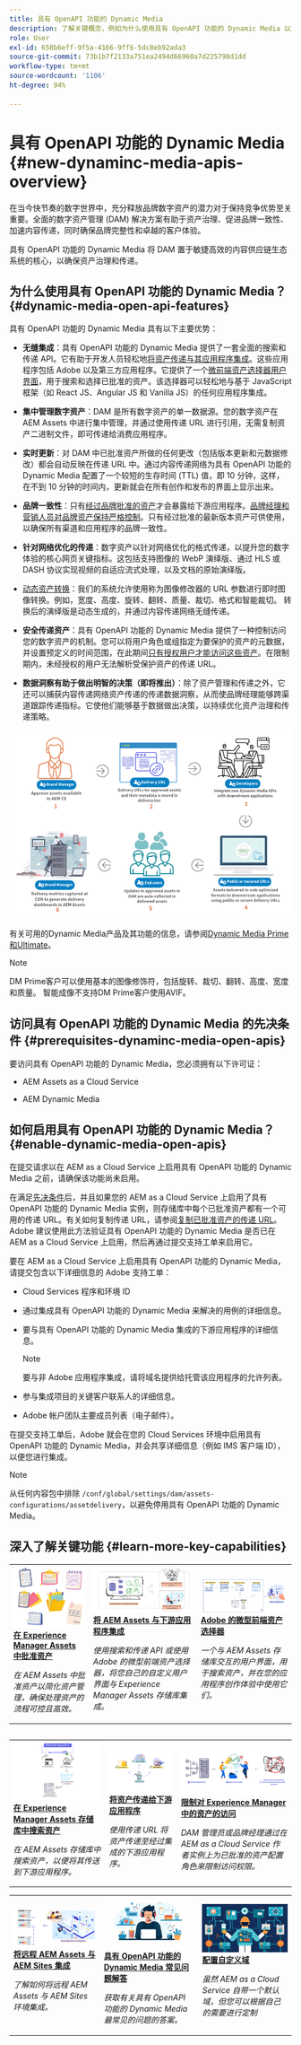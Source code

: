 ```yaml
---
title: 具有 OpenAPI 功能的 Dynamic Media
description: 了解关键概念，例如为什么使用具有 OpenAPI 功能的 Dynamic Media 以及如何启用它。
role: User
exl-id: 658b6eff-9f5a-4166-9ff6-5dc8eb92ada3
source-git-commit: 73b1b7f2133a751ea2494d66960a7d225798d1dd
workflow-type: tm+mt
source-wordcount: '1106'
ht-degree: 94%

---
```


# 具有 OpenAPI 功能的 Dynamic Media {#new-dynaminc-media-apis-overview}

在当今快节奏的数字世界中，充分释放品牌数字资产的潜力对于保持竞争优势至关重要。全面的数字资产管理 (DAM) 解决方案有助于资产治理、促进品牌一致性、加速内容传递，同时确保品牌完整性和卓越的客户体验。

具有 OpenAPI 功能的 Dynamic Media 将 DAM 置于敏捷高效的内容供应链生态系统的核心，以确保资产治理和传递。

## 为什么使用具有 OpenAPI 功能的 Dynamic Media？ {#dynamic-media-open-api-features}

具有 OpenAPI 功能的 Dynamic Media 具有以下主要优势：

* **无缝集成**：具有 OpenAPI 功能的 Dynamic Media 提供了一套全面的搜索和传递 API。它有助于开发人员轻松地[将资产传递与其应用程序集成](/help/assets/integrate-dynamic-media-open-apis.md)。这些应用程序包括 Adobe 以及第三方应用程序。它提供了一个[微前端资产选择器用户界面](/help/assets/overview-asset-selector.md)，用于搜索和选择已批准的资产。该选择器可以轻松地与基于 JavaScript 框架（如 React JS、Angular JS 和 Vanilla JS）的任何应用程序集成。

* **集中管理数字资产**：DAM 是所有数字资产的单一数据源。您的数字资产在 AEM Assets 中进行集中管理，并通过使用传递 URL 进行引用，无需复制资产二进制文件，即可传递给消费应用程序。

* **实时更新**：对 DAM 中已批准资产所做的任何更改（包括版本更新和元数据修改）都会自动反映在传递 URL 中。通过内容传递网络为具有 OpenAPI 功能的 Dynamic Media 配置了一个较短的生存时间 (TTL) 值，即 10 分钟，这样，在不到 10 分钟的时间内，更新就会在所有创作和发布的界面上显示出来。

* **品牌一致性**：只有[经过品牌批准的资产](/help/assets/approve-assets.md)才会暴露给下游应用程序。[品牌经理和营销人员对品牌资产保持严格控制](/help/assets/restrict-assets-delivery.md)。只有经过批准的最新版本资产可供使用，以确保所有渠道和应用程序的品牌一致性。

* **针对网络优化的传递**：数字资产以针对网络优化的格式传递，以提升您的数字体验的核心网页关键指标。这包括支持图像的 WebP 演绎版、通过 HLS 或 DASH 协议实现视频的自适应流式处理，以及文档的原始演绎版。

* [动态资产转换](https://developer.adobe.com/experience-cloud/experience-manager-apis)：我们的系统允许使用称为图像修改器的 URL 参数进行即时图像转换。例如，宽度、高度、旋转、翻转、质量、裁切、格式和智能裁切。 转换后的演绎版是动态生成的，并通过内容传递网络无缝传递。

* **安全传递资产**：具有 OpenAPI 功能的 Dynamic Media 提供了一种控制访问您的数字资产的机制。您可以将用户角色或组指定为要保护的资产的元数据，并设置预定义的时间范围，在此期间[只有授权用户才能访问这些资产](/help/assets/restrict-assets-delivery.md)。在限制期内，未经授权的用户无法解析受保护资产的传递 URL。

* **数据洞察有助于做出明智的决策（即将推出）**：除了资产管理和传递之外，它还可以捕获内容传递网络资产传递的传递数据洞察，从而使品牌经理能够跨渠道跟踪传递指标。它使他们能够基于数据做出决策，以持续优化资产治理和传递策略。

![Dynamic Media Open API 数据流图](assets/dm-openapi-dfd.png)

有关可用的Dynamic Media产品及其功能的信息，请参阅[Dynamic Media Prime和Ultimate](/help/assets/dynamic-media/dm-prime-ultimate.md)。

>[!NOTE]
>
>DM Prime客户可以使用基本的图像修饰符，包括旋转、裁切、翻转、高度、宽度和质量。 智能成像不支持DM Prime客户使用AVIF。


## 访问具有 OpenAPI 功能的 Dynamic Media 的先决条件 {#prerequisites-dynaminc-media-open-apis}

要访问具有 OpenAPI 功能的 Dynamic Media，您必须拥有以下许可证：

* AEM Assets as a Cloud Service

* AEM Dynamic Media 

## 如何启用具有 OpenAPI 功能的 Dynamic Media？ {#enable-dynamic-media-open-apis}

在提交请求以在 AEM as a Cloud Service 上启用具有 OpenAPI 功能的 Dynamic Media 之前，请确保该功能尚未启用。

在满足[先决条件](#prerequisites-dynaminc-media-open-apis)后，并且如果您的 AEM as a Cloud Service 上启用了具有 OpenAPI 功能的 Dynamic Media 实例，则存储库中每个已批准资产都有一个可用的传递 URL。有关如何复制传递 URL，请参阅[复制已批准资产的传递 URL](approve-assets.md#copy-delivery-url-approved-assets)。Adobe 建议使用此方法验证具有 OpenAPI 功能的 Dynamic Media 是否已在 AEM as a Cloud Service 上启用，然后再通过提交支持工单来启用它。

要在 AEM as a Cloud Service 上启用具有 OpenAPI 功能的 Dynamic Media，请提交包含以下详细信息的 Adobe 支持工单：

* Cloud Services 程序和环境 ID

* 通过集成具有 OpenAPI 功能的 Dynamic Media 来解决的用例的详细信息。

* 要与具有 OpenAPI 功能的 Dynamic Media 集成的下游应用程序的详细信息。

  >[!NOTE]
  >
  > 要与非 Adobe 应用程序集成，请将域名提供给托管该应用程序的允许列表。

* 参与集成项目的关键客户联系人的详细信息。

* Adobe 帐户团队主要成员列表（电子邮件）。

在提交支持工单后，Adobe 就会在您的 Cloud Services 环境中启用具有 OpenAPI 功能的 Dynamic Media，并会共享详细信息（例如 IMS 客户端 ID），以便您进行集成。

>[!NOTE]
>
>从任何内容包中排除 `/conf/global/settings/dam/assets-configurations/assetdelivery`，以避免停用具有 OpenAPI 功能的 Dynamic Media。

## 深入了解关键功能 {#learn-more-key-capabilities}

<table>
<td>
   <a href="/help/assets/approve-assets.md">
   <img alt="在 Experience Manager Assets 中批准资产" src="./assets/approved-assets.jpeg" />
   </a>
   <div>
      <a href="/help/assets/approve-assets.md">
      <strong>在 Experience Manager Assets 中批准资产</strong>
      </a>
   </div>
   <p>
      <em>在 AEM Assets 中批准资产以简化资产管理，确保处理资产的流程可控且高效。</em>
   </p>
</td>
<td>
   <a href="/help/assets/integrate-dynamic-media-open-apis.md">
   <img alt="将 AEM Assets 与下游应用程序集成" src="./assets/asset-selector-integration.png" />
   </a>
   <div>
      <a href="/help/assets/integrate-dynamic-media-open-apis.md">
      <strong>将 AEM Assets 与下游应用程序集成</strong>
      </a>
   </div>
   <p>
      <em>使用搜索和传递 API 或使用 Adobe 的微型前端资产选择器，将您自己的自定义用户界面与 Experience Manager Assets 存储库集成。</em>
   </p>
</td>
<td>
   <a href="/help/assets/overview-asset-selector.md">
   <img alt="Adobe 的资产选择器" src="./assets/asset-selector-prereqs.png" />
   </a>
   <div>
      <a href="/help/assets/overview-asset-selector.md">
      <strong>Adobe 的微型前端资产选择器</strong>
      </a>
   </div>
   <p>
      <em>一个与 AEM Assets 存储库交互的用户界面，用于搜索资产，并在您的应用程序创作体验中使用它们。</em>
   </p>
</td>
</table>
<table>



<table>
<td>
   <a href="/help/assets/search-assets-api.md">
   <img alt="搜索资产 Experience Manager Assets 存储库" src="./assets/search-assets-api-overview.png" />
   </a>
   <div>
      <a href="/help/assets/search-assets-api.md">
      <strong>在 Experience Manager Assets 存储库中搜索资产</strong>
      </a>
   </div>
   <p>
      <em>在 AEM Assets 存储库中搜索资产，以便将其传送到下游应用程序。</em>
   </p>
</td>
<td>
   <a href="/help/assets/deliver-assets-apis.md">
   <img alt="将资产传递给下游应用程序" src="./assets/delivery-url.png" />
   </a>
   <div>
      <a href="/help/assets/deliver-assets-apis.md">
      <strong>将资产传递给下游应用程序</strong>
      </a>
   </div>
   <p>
      <em>使用传递 URL 将资产传递至经过集成的下游应用程序。</em>
   </p>
</td>
<td>
   <a href="/help/assets/restrict-assets-delivery.md">
   <img alt="限制对 Experience Manager 中的资产的访问" src="./assets/restricted-access.png" />
   </a>
   <div>
      <a href="/help/assets/restrict-assets-delivery.md">
      <strong>限制对 Experience Manager 中的资产的访问</strong>
      </a>
   </div>
   <p>
      <em> DAM 管理员或品牌经理通过在 AEM as a Cloud Service 作者实例上为已批准的资产配置角色来限制访问权限。</em>
   </p>
</td>

</table>
<table>
<td>
   <a href="/help/assets/integrate-remote-approved-assets-with-sites.md">
   <img alt="将远程 AEM Assets 与 AEM Sites 集成" src="./assets/connected-assets-rdam.png" />
   </a>
   <div>
      <a href="/help/assets/integrate-remote-approved-assets-with-sites.md">
      <strong>将远程 AEM Assets 与 AEM Sites 集成</strong>
      </a>
   </div>
   <p>
      <em>了解如何将远程 AEM Assets 与 AEM Sites 环境集成。 </em>
   </p>
</td>
<td>
   <a href="/help/assets/dynamic-media-open-apis-faqs.md">
   <img alt="具有 OpenAPI 功能的 Dynamic Media 常见问题解答" src="./assets/dynamic-media-faqs.jpeg" />
   </a>
   <div>
      <a href="/help/assets/dynamic-media-open-apis-faqs.md">
      <strong>具有 OpenAPI 功能的 Dynamic Media 常见问题解答</strong>
      </a>
   </div>
   <p>
      <em>获取有关具有 OpenAPI 功能的 Dynamic Media 最常见的问题的答案。</em>
   </p>
</td>
<td>
   <a href="/help/assets/configure-custom-domain.md">
   <img alt="配置自定义域" src="./assets/configure-custom-domain.jpeg" />
   </a>
   <div>
      <a href="/help/assets/configure-custom-domain.md">
      <strong>配置自定义域</strong>
      </a>
   </div>
   <p>
      <em>虽然 AEM as a Cloud Service 自带一个默认域，但您可以根据自己的需要进行定制</em>
   </p>
</td>

</table>
